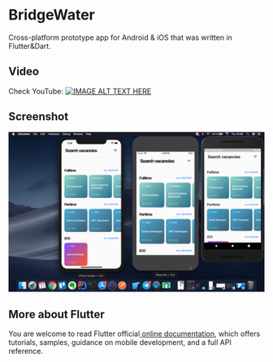 # BridgeWater

Cross-platform prototype app for Android & iOS that was written in Flutter&Dart.

## Video

Check YouTube:
[![IMAGE ALT TEXT HERE](https://img.youtube.com/vi/lWcybBr_LNc/0.jpg)](https://www.youtube.com/watch?v=lWcybBr_LNc)

## Screenshot

![Screenshot](preview_image.png)

## More about Flutter

You are welcome to read Flutter official[ online documentation](https://flutter.dev/docs), which offers tutorials,
samples, guidance on mobile development, and a full API reference.
